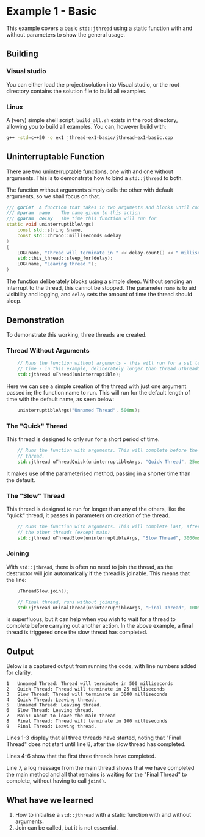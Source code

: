 # Example 1 - Basic
This example covers a basic `std::jthread` using a static function with and without parameters to show the general usage.

## Building
### Visual studio
You can either load the project/solution into Visual studio, or the root directory contains the solution file to build all examples.
### Linux
A (very) simple shell script, `build_all.sh` exists in the root directory, allowing you to build all examples. You can, however build with:

```bash:../build_all.sh [4]
g++ -std=c++20 -o ex1 jthread-ex1-basic/jthread-ex1-basic.cpp
```

## Uninterruptable Function
There are two uninterruptable functions, one with and one without arguments. This is to demonstrate how to bind a `std::jthread` to both.

The function without arguments simply calls the other with default arguments, so we shall focus on that.

```cpp:jthread-ex1-basic.cpp    [20-31]
/// @brief  A function that takes in two arguments and blocks until completion.
/// @param  name    The name given to this action
/// @param  delay   The time this function will run for
static void uninterruptibleArgs(
    const std::string &name,
    const std::chrono::milliseconds &delay
)
{
    LOG(name, "Thread will terminate in " << delay.count() << " milliseconds");
    std::this_thread::sleep_for(delay);
    LOG(name, "Leaving thread.");
}
```
The function deliberately blocks using a simple sleep. Without sending an interrupt to the thread, this cannot be stopped.
The parameter `name` is to aid visibility and logging, and `delay` sets the amount of time the thread should sleep.

## Demonstration
To demonstrate this working, three threads are created.

### Thread Without Arguments
``` cpp:jthread-ex1-basic.cpp    [43-45]
    // Runs the function without arguments - this will run for a set length of
    // time - in this example, deliberately longer than thread uThreadQuick.
    std::jthread uThread(uninterruptible);
```
Here we can see a simple creation of the thread with just one argument passed in; the function name to run. This will run for the default length of time with the default name, as seen below:
``` cpp:jthread-ex1-basic.cpp    [37]
    uninterruptibleArgs("Unnamed Thread", 500ms);
```

### The "Quick" Thread
This thread is designed to only run for a short period of time.
``` cpp:jthread-ex1-basic.cpp    [51-53]
    // Runs the function with arguments. This will complete before the previous
    // thread.
    std::jthread uThreadQuick(uninterruptibleArgs, "Quick Thread", 25ms);
```
It makes use of the parameterised method, passing in a shorter time than the default.

### The "Slow" Thread
This thread is designed to run for longer than any of the others, like the "quick" thread, it passes in parameters on creation of the thread.
``` cpp:jthread-ex1-basic.cpp    [59-61]
    // Runs the function with arguments. This will complete last, after all of
    // the other threads (except main)
    std::jthread uThreadSlow(uninterruptibleArgs, "Slow Thread", 3000ms);
```

### Joining
With `std::jthread`, there is often no need to join the thread, as the destructor will join automatically if the thread is joinable. This means that the line:
``` cpp:jthread-ex1-basic.cpp    [66:69]
    uThreadSlow.join();

    // Final thread, runs without joining.
    std::jthread uFinalThread(uninterruptibleArgs, "Final Thread", 100ms);
```
is superfluous, but it can help when you wish to wait for a thread to complete before carrying out another action. In the above example, a final thread is triggered once the slow thread has completed.

## Output
Below is a captured output from running the code, with line numbers added for clarity.
```
1   Unnamed Thread: Thread will terminate in 500 milliseconds
2   Quick Thread: Thread will terminate in 25 milliseconds
3   Slow Thread: Thread will terminate in 3000 milliseconds
4   Quick Thread: Leaving thread.
5   Unnamed Thread: Leaving thread.
6   Slow Thread: Leaving thread.
7   Main: About to leave the main thread
8   Final Thread: Thread will terminate in 100 milliseconds
9   Final Thread: Leaving thread.
```
Lines 1-3 display that all three threads have started, noting that "Final Thread" does not start until line 8, after the slow thread has completed.

Lines 4-6 show that the first three threads have completed.

Line 7, a log message from the main thread shows that we have completed the main method and all that remains is waiting for the "Final Thread" to complete, without having to call `join()`.



## What have we learned
1. How to initialise a `std::jthread` with a static function with and without arguments.
2. Join can be called, but it is not essential.

